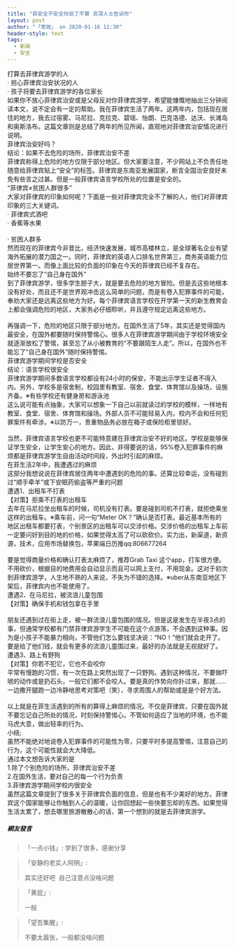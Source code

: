 ```yaml
---
title: "菲安全不安全你说了不算 资深人士告诉你"
layout: post
author: "「常效」 on 2020-01-16 11:30"
header-style: text
tags:
  - 新闻
  - 安全
---
```


打算去菲律宾游学的人
<br>
· 担心菲律宾治安状况的人
<br>
· 孩子将要去菲律宾游学的各位家长
<br>
如果你不放心菲律宾治安或是父母反对你菲律宾游学，希望能慷慨地抽出三分钟阅读本文，说不定会有一定的帮助。我在菲律宾生活了两年。这两年内，包括现在居住的地方，我去过宿雾、马尼拉、克拉克、碧瑶、怡朗、巴克洛德、达沃、长滩岛和奥斯洛布。这篇文章则是总结了两年的所见所闻，直观地对菲律宾治安情况进行说明。
<br>
菲律宾治安好吗？
<br>
结论：如果不去危险的场所，菲律宾治安不差
<br>
菲律宾称得上危险的地方仅限于部分地区。但大家要注意，不少网站上不负责任地随意给菲律宾贴上“安全”的标签。菲律宾是东南亚发展国家，断言全国治安良好未免有些言之过甚。但是一般菲律宾语言学校所处的位置是安全的。
<br>
“菲律宾≠贫困人群很多”
<br>
大家对菲律宾的印象如何呢？下面是一些对菲律宾完全不了解的人，他们对菲律宾印象的三大关键词。
<br>
· 菲律宾式酒吧
<br>
· 香蕉等水果
<br>
<br>
· 贫困人群多
<br>
然而现在的菲律宾今非昔比，经济快速发展，城市高楼林立，是全球著名企业有望海外拓展的潜力国之一。同时，菲律宾的英语人口排名世界第三，商务英语能力位居世界第一。而像上面比较的负面的印象在今天的菲律宾已经不复存在。
<br>
始终不要忘了“自己身在国外”
<br>
到了菲律宾游学，很多学生胆子大，就是要去危险的地方冒险。但是去这些地根本没有好处，而且还不是世界观冲击这么简单的问题，而是有卷入犯罪事件的可能，奉劝大家还是远离这些地方为好。每个菲律宾语言学校在开学第一天的新生教育会上都会强调危险的地区，大家务必仔细聆听，并且遵守规定远离这些地方。
<br>
<br>
再强调一下，危险的地区只限于部分地方。在国外生活了5年，其实还是觉得国内最安全，在国外都要随时保持警惕心。很多人在菲律宾游学期间由于学校环境安全就逐渐放松了警惕，甚至忘了从小被教育的“不要跟陌生人走”。所以，在国外也不能忘了“自己身在国外”随时保持警惕。
<br>
菲律宾游学期间学校是否安全
<br>
结论：语言学校很安全
<br>
菲律宾游学期间多数语言学校都设有24小时的保安，不能出示学生证者不得入内。另外，学校多是宿舍制，校园里有教室、宿舍、食堂、体育馆以及操场，设施齐备。※有些学校还有健身房和游泳池
<br>
这么说可能有点抽象，大家可以想象一下自己以前就读过的学校的模样，一样地有教室、食堂、宿舍、体育馆和操场。外部人员不可能轻易入内，校内不会和任何犯罪案件有牵涉。※以防万一，贵重物品务必放在箱子或保险柜里锁好。
<br>
<br>
当然，菲律宾语言学校也更不可能特意建在菲律宾治安不好的地区。学校是能够保证学生安全，让学生安心的地方。因此，非得要说的话，95%卷入犯罪事件的麻烦都是菲律宾游学生自由活动时间段，外出时引起的麻烦。
<br>
在菲生活2年中，我遭遇过的麻烦
<br>
这部分我想说说在菲律宾居住两年中遭遇到的危险的事。还算比较幸运，没有碰到过“顺手牵羊”或下安眠药偷盗等严重的问题
<br>
遭遇1、出租车不打表
<br>
【对策】拒乘不打表的出租车
<br>
去年在马尼拉坐出租车的时候，司机没有打表。要是碰到司机不打表，就拒绝乘坐这样的出租车。※乘车前，问一句“Meter OK？”确认是否打表。最近基本所有的地区出租车都要打表，个别景区的出租车可以交涉价格。交涉价格的出租车上车前一定要问好到目的地的价格，如果觉得太高了可以砍砍价。实力出，新渠道，新资源，技术，应用市场替换包，苹果端日历推qq:806677264
<br>
<br>
要是觉得商量价格和确认打表太麻烦了，推荐Grab Taxi 这个app，打车很方便。不用砍价，根据目的地费用会自动显示而且可以网上支付，不用现金。这对于初次到菲律宾游学，人生地不熟的人来说，不失为不错的选择。※uber从东南亚地区下架后，菲律宾内也不能使用了。
<br>
遭遇2、在马尼拉，被流浪儿童包围
<br>
【对策】确保手机和钱包拿在手里
<br>
<br>
朋友还遇到过在街上走，被一群流浪儿童包围的情况。但是这是发生在半夜3点的事，但通常学校都有门禁菲律宾游学生不可能在这个点游荡，不会遇到这种事。因为是小孩子不能暴力相向，不管他们怎么要钱坚决说：“NO！”他们就会走开了。要是给了他们钱，就会有更多的流浪儿童围过来，最好的办法就是无视就好了。
<br>
遭遇3、路上有野狗
<br>
【对策】你若不犯它，它也不会咬你
<br>
平常有慢跑的习惯，有一次在路上突然出现了一只野狗。遇到这种情况，不要做吓唬的动作或是扔石头，一般它们都不会咬人。要是真的作势向你扑过来，那就……一边撒开腿跑一边冷静地思考对策吧（笑），寻求周围人的帮助或是是个好方法。
<br>
<br>
以上就是在菲生活遇到的所有的算得上麻烦的情况。不仅是菲律宾，只要在国外就不要忘记自己所处的情况，时刻保持警惕心。不管如何适应了当地的环境，也不能马虎大意，做出轻率的行为。
<br>
小结;
<br>
虽然不能绝对地说卷入犯罪事件的可能性为零，只要平时多提高警惕，注意自己的行为，这个可能性就会大大降低。
<br>
通过本文想告诉大家的是
<br>
1.除了个别危险的场所，菲律宾治安不差
<br>
2.在国外生活，要对自己的每一个行为负责
<br>
3.菲律宾游学期间学校内很安全
<br>
虽然这篇文章提到了很多关于菲律宾负面的信息，但是也有不少美好的地方。菲律宾这个国家能够让你触到人心的温暖，让你回想起一些快要忘却的东西。如果觉得生活太累了，想去哪里旅游散散心的话，第一个想到的就是去菲律宾游学。
<input type="hidden" value="菲乐园提供"><br>

##### 網友發言 
> 「一点小钱」:
> 学到了很多，感谢分享

> 「安静的老实人阿明」:
> <p>其实还好吧&nbsp; 自己注意点没啥问题</p>

> 「黄屁」:
> <p>一般<br></p>

> 「望吾集醒」:
> <p>不要太嚣张，一般都没啥问题</p>


